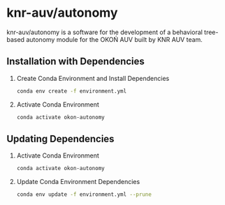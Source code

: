 # knr-auv/autonomy

knr-auv/autonomy is a software for the development of a behavioral tree-based autonomy module for the OKOŃ AUV built by KNR AUV team.

## Installation with Dependencies

1. Create Conda Environment and Install Dependencies

    ```bash
    conda env create -f environment.yml
    ```

2. Activate Conda Environment

    ```bash
    conda activate okon-autonomy
    ```

## Updating Dependencies

1. Activate Conda Environment

    ```bash
    conda activate okon-autonomy
    ```

2. Update Conda Environment Dependencies

    ```bash
    conda env update -f environment.yml --prune
    ```
